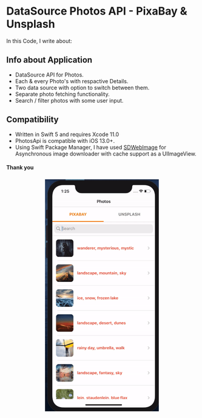 # DataSource Photos API - PixaBay & Unsplash

In this Code, I write about:

## Info about Application 

- DataSource API for Photos.
- Each & every Photo's with respactive Details.
- Two data source with option to switch between them.
- Separate photo fetching functionality.
- Search / filter photos with some user input.

## Compatibility

- Written in Swift 5 and requires Xcode 11.0
- PhotosApi is compatible with iOS 13.0+.
- Using Swift Package Manager, I have used [SDWebImage](https://github.com/SDWebImage/SDWebImage.git) for Asynchronous image downloader with cache support as a UIImageView.
#### Thank you

<h3 align="center">
<img src="Photo.gif" alt="Screen record of PhotosApi for iOS"/>
</h3>

